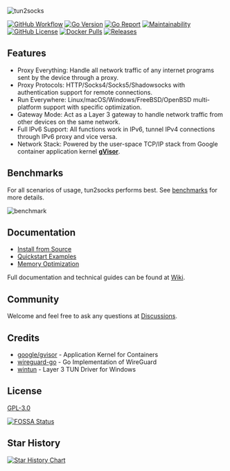 ![tun2socks](docs/wordmark.png)

[![GitHub Workflow][1]](https://github.com/xjasonlyu/tun2socks/actions)
[![Go Version][2]](https://github.com/xjasonlyu/tun2socks/blob/main/go.mod)
[![Go Report][3]](https://goreportcard.com/badge/github.com/xjasonlyu/tun2socks)
[![Maintainability][4]](https://codeclimate.com/github/xjasonlyu/tun2socks/maintainability)
[![GitHub License][5]](https://github.com/xjasonlyu/tun2socks/blob/main/LICENSE)
[![Docker Pulls][6]](https://hub.docker.com/r/xjasonlyu/tun2socks)
[![Releases][7]](https://github.com/xjasonlyu/tun2socks/releases)

[1]: https://img.shields.io/github/actions/workflow/status/xjasonlyu/tun2socks/docker.yml?logo=github
[2]: https://img.shields.io/github/go-mod/go-version/xjasonlyu/tun2socks?logo=go
[3]: https://goreportcard.com/badge/github.com/xjasonlyu/tun2socks
[4]: https://api.codeclimate.com/v1/badges/b5b30239174fc6603aca/maintainability
[5]: https://img.shields.io/github/license/xjasonlyu/tun2socks
[6]: https://img.shields.io/docker/pulls/xjasonlyu/tun2socks?logo=docker
[7]: https://img.shields.io/github/v/release/xjasonlyu/tun2socks?logo=smartthings

## Features

- Proxy Everything: Handle all network traffic of any internet programs sent by the device through a proxy.
- Proxy Protocols: HTTP/Socks4/Socks5/Shadowsocks with authentication support for remote connections.
- Run Everywhere: Linux/macOS/Windows/FreeBSD/OpenBSD multi-platform support with specific optimization.
- Gateway Mode: Act as a Layer 3 gateway to handle network traffic from other devices on the same network.
- Full IPv6 Support: All functions work in IPv6, tunnel IPv4 connections through IPv6 proxy and vice versa.
- Network Stack: Powered by the user-space TCP/IP stack from Google container application kernel **[gVisor](https://github.com/google/gvisor)**.

## Benchmarks

For all scenarios of usage, tun2socks performs best.
See [benchmarks](https://github.com/xjasonlyu/tun2socks/wiki/Benchmarks) for more details.

![benchmark](docs/benchmark.png)

## Documentation

- [Install from Source](https://github.com/xjasonlyu/tun2socks/wiki/Install-from-Source)
- [Quickstart Examples](https://github.com/xjasonlyu/tun2socks/wiki/Examples)
- [Memory Optimization](https://github.com/xjasonlyu/tun2socks/wiki/Memory-Optimization)

Full documentation and technical guides can be found at [Wiki](https://github.com/xjasonlyu/tun2socks/wiki).

## Community

Welcome and feel free to ask any questions at [Discussions](https://github.com/xjasonlyu/tun2socks/discussions).

## Credits

- [google/gvisor](https://github.com/google/gvisor) - Application Kernel for Containers
- [wireguard-go](https://git.zx2c4.com/wireguard-go) - Go Implementation of WireGuard
- [wintun](https://git.zx2c4.com/wintun/) - Layer 3 TUN Driver for Windows

## License

[GPL-3.0](https://github.com/xjasonlyu/tun2socks/blob/main/LICENSE)

[![FOSSA Status](https://app.fossa.com/api/projects/git%2Bgithub.com%2Fxjasonlyu%2Ftun2socks.svg?type=large)](https://app.fossa.com/projects/git%2Bgithub.com%2Fxjasonlyu%2Ftun2socks?ref=badge_large)

## Star History

<a href="https://star-history.com/#xjasonlyu/tun2socks&Date">
  <picture>
    <source media="(prefers-color-scheme: dark)" srcset="https://api.star-history.com/svg?repos=xjasonlyu/tun2socks&type=Date&theme=dark" />
    <source media="(prefers-color-scheme: light)" srcset="https://api.star-history.com/svg?repos=xjasonlyu/tun2socks&type=Date" />
    <img alt="Star History Chart" src="https://api.star-history.com/svg?repos=xjasonlyu/tun2socks&type=Date" />
  </picture>
</a>
